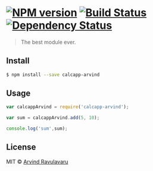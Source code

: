 #  [![NPM version][npm-image]][npm-url] [![Build Status][travis-image]][travis-url] [![Dependency Status][daviddm-image]][daviddm-url]

> The best module ever.


## Install

```sh
$ npm install --save calcapp-arvind
```


## Usage

```js
var calcappArvind = require('calcapp-arvind');

var sum = calcappArvind.add(5, 10);

console.log('sum',sum);
```


## License

MIT © [Arvind Ravulavaru]()


[npm-image]: https://badge.fury.io/js/calcapp-arvind.svg
[npm-url]: https://npmjs.org/package/calcapp-arvind
[travis-image]: https://travis-ci.org/arvindr21/calcapp-arvind.svg?branch=master
[travis-url]: https://travis-ci.org/arvindr21/calcapp-arvind
[daviddm-image]: https://david-dm.org/arvindr21/calcapp-arvind.svg?theme=shields.io
[daviddm-url]: https://david-dm.org/arvindr21/calcapp-arvind
